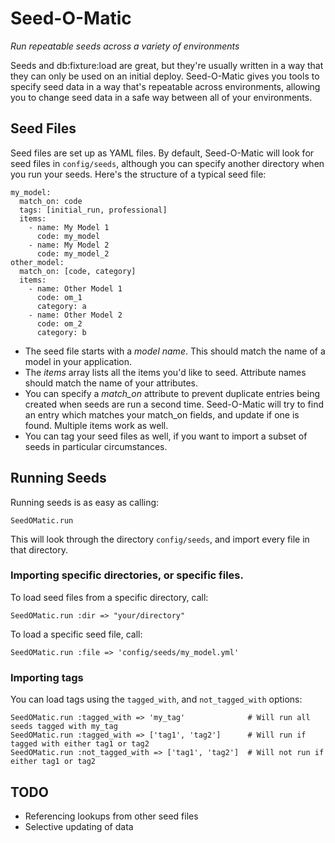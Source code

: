 # Seed-O-Matic
*Run repeatable seeds across a variety of environments*

Seeds and db:fixture:load are great, but they're usually written in a way that they can only be used on an initial deploy. Seed-O-Matic gives you tools to specify seed data in a way that's repeatable across environments, allowing you to change seed data in a safe way between all of your environments.

## Seed Files
Seed files are set up as YAML files. By default, Seed-O-Matic will look for seed files in `config/seeds`, although you can
specify another directory when you run your seeds. Here's the structure of a typical seed file:

    my_model:
      match_on: code
      tags: [initial_run, professional]
      items:
        - name: My Model 1
          code: my_model
        - name: My Model 2
          code: my_model_2
    other_model:
      match_on: [code, category]
      items:
        - name: Other Model 1
          code: om_1
          category: a
        - name: Other Model 2
          code: om_2
          category: b

* The seed file starts with a *model name*. This should match the name of a model in your application.
* The *items* array lists all the items you'd like to seed. Attribute names should match the name of your attributes.
* You can specify a *match_on* attribute to prevent duplicate entries being created when seeds are run a second time.
  Seed-O-Matic will try to find an entry which matches your match_on fields, and update if one is found. Multiple items work as well.
* You can tag your seed files as well, if you want to import a subset of seeds in particular circumstances.

## Running Seeds

Running seeds is as easy as calling:

    SeedOMatic.run

This will look through the directory `config/seeds`, and import every file in that directory.

### Importing specific directories, or specific files.

To load seed files from a specific directory, call:

    SeedOMatic.run :dir => "your/directory"

To load a specific seed file, call:

    SeedOMatic.run :file => 'config/seeds/my_model.yml'

### Importing tags

You can load tags using the `tagged_with`, and `not_tagged_with` options:

    SeedOMatic.run :tagged_with => 'my_tag'              # Will run all seeds tagged with my_tag
    SeedOMatic.run :tagged_with => ['tag1', 'tag2']      # Will run if tagged with either tag1 or tag2
    SeedOMatic.run :not_tagged_with => ['tag1', 'tag2']  # Will not run if either tag1 or tag2

## TODO

* Referencing lookups from other seed files
* Selective updating of data